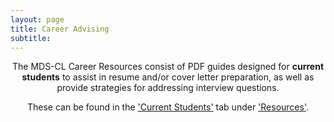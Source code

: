 ```yaml
---
layout: page
title: Career Advising
subtitle: 
---
```


<p style="text-align: center;"> The MDS-CL Career Resources consist of PDF guides designed for <b>current students</b> to assist in resume and/or cover letter preparation, as well as provide strategies for addressing interview questions.</p>

<p style="text-align: center;"> These can be found in the <u>'Current Students'</u> tab under <u>'Resources'</u>.</p>
